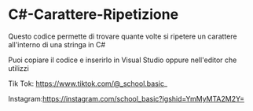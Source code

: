# C#-Carattere-Ripetizione

Questo codice permette di trovare quante volte si ripetere un carattere all'interno di una stringa in C#

Puoi copiare il codice e inserirlo in Visual Studio oppure nell'editor che utilizzi

Tik Tok: https://www.tiktok.com/@_school.basic_

Instagram:https://instagram.com/school_basic?igshid=YmMyMTA2M2Y=
